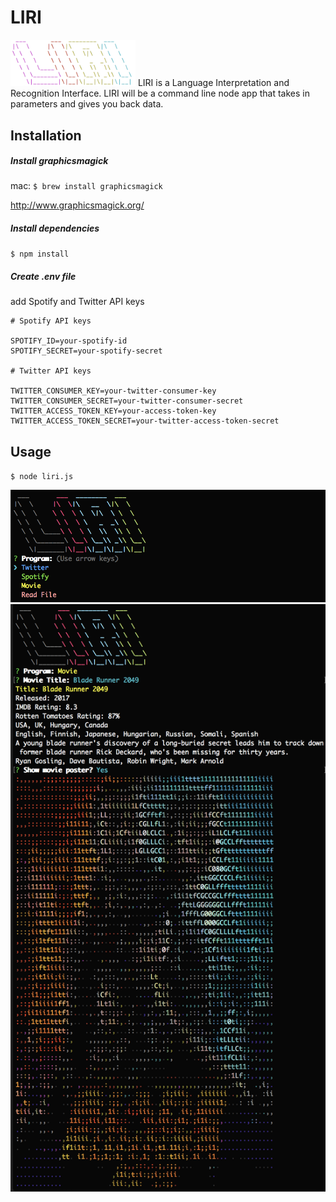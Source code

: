 
# LIRI
<img src="logo.png" alt="logo" width="200">
LIRI is a Language Interpretation and Recognition Interface. LIRI will be a command line node app that takes in parameters and gives you back data.

## Installation
##### Install graphicsmagick
mac:
`$ brew install graphicsmagick`

http://www.graphicsmagick.org/

##### Install dependencies
`$ npm install`

##### Create .env file 
add Spotify and Twitter API keys

```
# Spotify API keys

SPOTIFY_ID=your-spotify-id
SPOTIFY_SECRET=your-spotify-secret

# Twitter API keys

TWITTER_CONSUMER_KEY=your-twitter-consumer-key
TWITTER_CONSUMER_SECRET=your-twitter-consumer-secret
TWITTER_ACCESS_TOKEN_KEY=your-access-token-key
TWITTER_ACCESS_TOKEN_SECRET=your-twitter-access-token-secret
```
## Usage
`$ node liri.js`

<img src="readme/example1.png" alt="example 1" width="600">
<img src="readme/example2.png" alt="example 2" width="600">